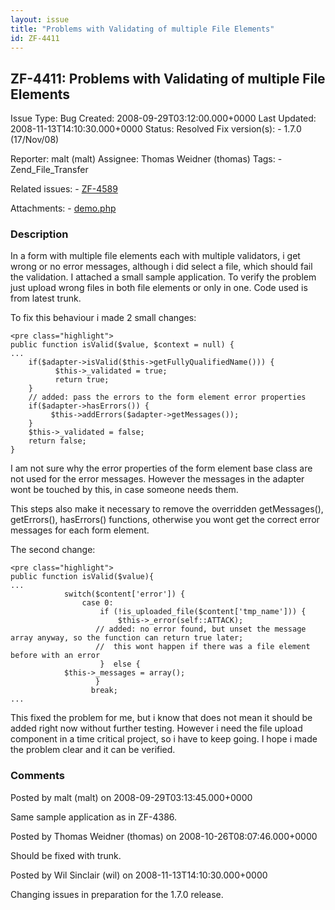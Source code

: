 ```yaml
---
layout: issue
title: "Problems with Validating of multiple File Elements"
id: ZF-4411
---
```


ZF-4411: Problems with Validating of multiple File Elements
-----------------------------------------------------------

 Issue Type: Bug Created: 2008-09-29T03:12:00.000+0000 Last Updated: 2008-11-13T14:10:30.000+0000 Status: Resolved Fix version(s): - 1.7.0 (17/Nov/08)
 
 Reporter:  malt (malt)  Assignee:  Thomas Weidner (thomas)  Tags: - Zend\_File\_Transfer
 
 Related issues: - [ZF-4589](/issues/browse/ZF-4589)
 
 Attachments: - [demo.php](/issues/secure/attachment/11556/demo.php)
 
### Description

In a form with multiple file elements each with multiple validators, i get wrong or no error messages, although i did select a file, which should fail the validation. I attached a small sample application. To verify the problem just upload wrong files in both file elements or only in one. Code used is from latest trunk.

To fix this behaviour i made 2 small changes:

 
    <pre class="highlight">
    public function isValid($value, $context = null) {
    ...
        if($adapter->isValid($this->getFullyQualifiedName())) {
              $this->_validated = true;
              return true;
        }
        // added: pass the errors to the form element error properties
        if($adapter->hasErrors()) {
             $this->addErrors($adapter->getMessages());
        }
        $this->_validated = false;
        return false;
    }


I am not sure why the error properties of the form element base class are not used for the error messages. However the messages in the adapter wont be touched by this, in case someone needs them.

This steps also make it necessary to remove the overridden getMessages(), getErrors(), hasErrors() functions, otherwise you wont get the correct error messages for each form element.

The second change:

 
    <pre class="highlight">
    public function isValid($value){
    ...
                switch($content['error']) {
                    case 0:
                        if (!is_uploaded_file($content['tmp_name'])) {
                            $this->_error(self::ATTACK);
                       // added: no error found, but unset the message array anyway, so the function can return true later;
                       //  this wont happen if there was a file element before with an error
                        }  else {
                $this->_messages = array();
                       } 
                      break;
    ...


This fixed the problem for me, but i know that does not mean it should be added right now without further testing. However i need the file upload component in a time critical project, so i have to keep going. I hope i made the problem clear and it can be verified.

 

 

### Comments

Posted by malt (malt) on 2008-09-29T03:13:45.000+0000

Same sample application as in ZF-4386.

 

 

Posted by Thomas Weidner (thomas) on 2008-10-26T08:07:46.000+0000

Should be fixed with trunk.

 

 

Posted by Wil Sinclair (wil) on 2008-11-13T14:10:30.000+0000

Changing issues in preparation for the 1.7.0 release.

 

 